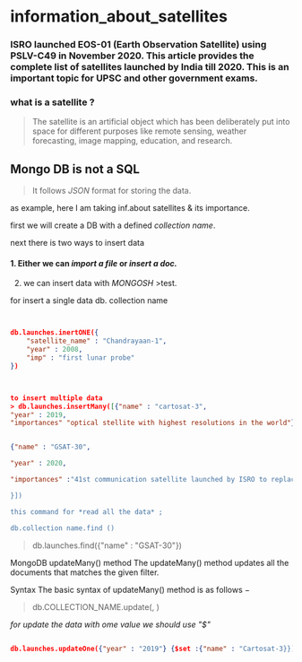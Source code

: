 # information_about_satellites

### ISRO launched EOS-01 (Earth Observation Satellite) using PSLV-C49 in November 2020. This article provides the complete list of satellites launched by India till 2020. This is an important topic for UPSC and other government exams.

### what is a satellite ?
>The satellite is an artificial object which has been deliberately put into space for different purposes like remote sensing, weather forecasting, image mapping, education, and research.


## Mongo DB is not a SQL 
> It follows    *JSON*  format for storing the data.

as example, here I  am taking inf.about satellites  & its importance.


first we will create a DB with a defined *collection name*.

next there is two ways to insert data 
#### 1. Either we can _import a file_ or _insert a doc._

2. we can insert data with _MONGOSH_    >test.


for insert a single data db. collection name
```json


db.launches.inertONE({
    "satellite_name" : "Chandrayaan-1",
    "year" : 2008,
    "imp" : "first lunar probe"	
})



to insert multiple data 
> db.launches.insertMany([{"name" : "cartosat-3",
"year" : 2019,
"importances" "optical stellite with highest resolutions in the world"},


{"name" : "GSAT-30",

"year" : 2020,

"importances" :"41st communication satellite launched by ISRO to replace INSAT-4A. it provides advance telecomunnications services to the entire indian sub-continent.

}])

this command for *read all the data* ;

db.collection name.find ()
```
>db.launches.find({"name" : "GSAT-30"})



MongoDB updateMany() method
The updateMany() method updates all the documents that matches the given filter.

Syntax
The basic syntax of updateMany() method is as follows −

>db.COLLECTION_NAME.update(<filter>, <update>)

_for update the data with ome value we should use "$"_
```json

db.launches.updateOne({"year" : "2019"} {$set :{"name" : "Cartosat-3}})




